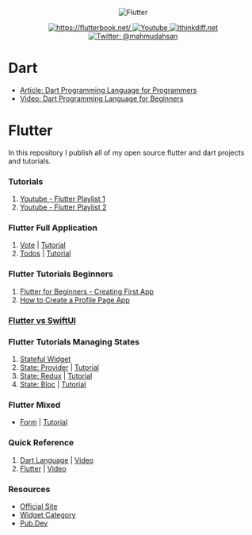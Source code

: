 <p align="center">
    <img src="cover.png" alt="Flutter" />
</p>
<p align="center">
    <a href="https://flutterbook.net/">
        <img src="https://img.shields.io/badge/tutorial-flutterbook.net-brightgreen.svg" alt="https://flutterbook.net/" />
    </a>
    <a href="https://www.youtube.com/channel/UCtHlgyUw0wLE5Ous9swfFlg">
        <img src="https://img.shields.io/badge/my-youtube channel-red.svg" alt="Youtube" />
    </a>
    <a href="https://ithinkdiff.net/">
        <img src="https://img.shields.io/badge/mobile-apps-yellow.svg" alt="ithinkdiff.net" />
    </a>
    <a href="https://twitter.com/mahmudahsan">
        <img src="https://img.shields.io/badge/contact%40-mahmudahsan-blue.svg" alt="Twitter: @mahmudahsan" />
    </a>
</p>

# Dart
- [Article: Dart Programming Language for Programmers](https://medium.com/@mahmudahsan/dart-language-tutorial-for-programmers-e1ff2c8b7d86)
- [Video: Dart Programming Language for Beginners](https://www.youtube.com/watch?v=Ej_Pcr4uC2Q&list=PLlMOodDAsO4xrTgVEkKXfVf7sSVEsmWKQ&index=2)

# Flutter
In this repository I publish all of my open source flutter and dart projects and tutorials.

### Tutorials
1. [Youtube - Flutter Playlist 1](https://www.youtube.com/playlist?list=PLlMOodDAsO4xrTgVEkKXfVf7sSVEsmWKQ)
2. [Youtube - Flutter Playlist 2](https://www.youtube.com/playlist?list=PLlMOodDAsO4zQ243zMHKKrV316PJU9q0E)

### Flutter Full Application
1. [Vote](https://git.io/JeRjb) | [Tutorial](https://www.youtube.com/watch?v=Iu9DpbzR83s&list=PLlMOodDAsO4zQ243zMHKKrV316PJU9q0E&index=2&t=0s)
2. [Todos](https://github.com/mahmudahsan/flutter_todos) | [Tutorial](https://youtu.be/OQG3MxenJsM)

### Flutter Tutorials Beginners
1. [Flutter for Beginners - Creating First App](https://www.youtube.com/watch?v=HFl29MoZ6MA&list=PLlMOodDAsO4xrTgVEkKXfVf7sSVEsmWKQ&index=3&t=0s)
2. [How to Create a Profile Page App](https://www.youtube.com/watch?v=ULxYR66BRb4&list=PLlMOodDAsO4xrTgVEkKXfVf7sSVEsmWKQ&index=5&t=0s)

### [Flutter vs SwiftUI](https://medium.com/@mahmudahsan/flutter-vs-swiftui-43a564b35e4a)

### Flutter Tutorials Managing States

1. [Stateful Widget](https://www.youtube.com/watch?v=8iHfqfHclTQ&list=PLlMOodDAsO4xrTgVEkKXfVf7sSVEsmWKQ&index=17&t=0s)
2. [State: Provider](https://git.io/Je4ZP) | [Tutorial](https://www.youtube.com/watch?v=fEIdWV8MAso)
3. [State: Redux](https://git.io/Je4Z6) | [Tutorial](https://medium.com/@mahmudahsan/how-to-use-redux-in-flutter-app-6299f69fadee)
4. [State: Bloc](https://git.io/Je4s5) | [Tutorial](https://medium.com/@mahmudahsan/how-to-use-bloc-in-flutter-to-manage-state-d0e66c0b47f1)

### Flutter Mixed
- [Form](flutter/form) | [Tutorial](https://medium.com/@mahmudahsan/how-to-create-validate-and-save-form-in-flutter-e80b4d2a70a4)

### Quick Reference

1. [Dart Language](dart/) | [Video](https://www.youtube.com/watch?v=Ej_Pcr4uC2Q&list=PLlMOodDAsO4xrTgVEkKXfVf7sSVEsmWKQ&index=3)
2. [Flutter](flutter/) | [Video](https://www.youtube.com/playlist?list=PLlMOodDAsO4xrTgVEkKXfVf7sSVEsmWKQ)


### Resources

- [Official Site](https://flutter.dev/)
- [Widget Category](https://flutter.dev/docs/reference/widgets)
- [Pub.Dev](https://pub.dev/)
